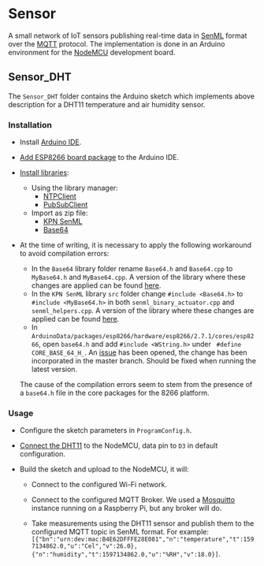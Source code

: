 # Sensor

A small network of IoT sensors publishing real-time data in [SenML](https://tools.ietf.org/html/rfc8428) format over the [MQTT](http://docs.oasis-open.org/mqtt/mqtt/v3.1.1/os/mqtt-v3.1.1-os.html) protocol. The implementation is done in an Arduino environment for the [NodeMCU](https://www.nodemcu.com/index_en.html) development board.

## Sensor_DHT

The `Sensor_DHT` folder contains the Arduino sketch which implements above description for a DHT11 temperature and air humidity sensor.

### Installation

- Install [Arduino IDE](https://www.arduino.cc/en/Main/Software).

- [Add ESP8266 board package](https://create.arduino.cc/projecthub/electropeak/getting-started-w-nodemcu-esp8266-on-arduino-ide-28184f) to the Arduino IDE.

- [Install libraries](https://www.arduino.cc/en/guide/libraries):

  - Using the library manager:
    - [NTPClient](https://github.com/arduino-libraries/NTPClient)
    - [PubSubClient](https://github.com/knolleary/pubsubclient)
  - Import as zip file:
    - [KPN SenML](https://github.com/kpn-iot/senml-c-library)
    - [Base64](https://github.com/adamvr/arduino-base64)

- At the time of writing, it is necessary to apply the following workaround to avoid compilation errors:

  - In the `Base64` library folder rename `Base64.h` and `Base64.cpp` to `MyBase64.h` and `MyBase64.cpp`.
    A version of the library where these changes are applied can be found [here](https://github.com/FlorSanders/arduino-my-base64).
  - In the `KPN SenML` library `src` folder change `#include <Base64.h>` to `#include <MyBase64.h>` in both `senml_binary_actuator.cpp` and `senml_helpers.cpp`.
  A version of the library where these changes are applied can be found [here](https://github.com/FlorSanders/senml-c-library).
  - In `ArduinoData/packages/esp8266/hardware/esp8266/2.7.1/cores/esp8266`, open `base64.h` and add `#include <WString.h>` under ` #define CORE_BASE_64_H_`. 
    An [issue](https://github.com/esp8266/Arduino/issues/7516) has been opened, the change has been incorporated in the master branch. Should be fixed when running the latest version.
  
  The cause of the compilation errors seem to stem from the presence of a `base64.h` file in the core packages for the 8266 platform.

### Usage

- Configure the sketch parameters in `ProgramConfig.h`.

- [Connect the DHT11](https://learn.adafruit.com/dht/connecting-to-a-dhtxx-sensor) to the NodeMCU, data pin to `D3` in default configuration.

- Build the sketch and upload to the NodeMCU, it will:

  - Connect to the configured Wi-Fi network.
  - Connect to the configured MQTT Broker.
    We used a [Mosquitto](https://mosquitto.org/) instance running on a Raspberry Pi, but any broker will do.

  - Take measurements using the DHT11 sensor and publish them to the configured MQTT topic in SenML format. For example:
    ` [{"bn":"urn:dev:mac:B4E62DFFFE28E081","n":"temperature","t":1597134862.0,"u":"Cel","v":26.0},{"n":"humidity","t":1597134862.0,"u":"%RH","v":18.0}]`.